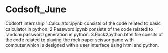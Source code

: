 # Codsoft_June
Codsoft internship
1.Calculator.ipynb consists of the code related to basic calculator in python.
2.Password.ipynb consists of the code related to random password generation in python.
3.Rock2python.html file consits of the code related to playing the rock paper scissor game with computer,which is designed with a user interface using html and python.
